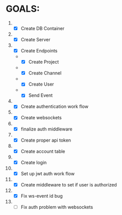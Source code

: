 # GOALS:

1. - [x] Create DB Container
2. - [x] Create Server
3. - [x] Create Endpoints
   - - [x] Create Project
   - - [x] Create Channel
   - - [x] Create User
   - - [x] Send Event
 4. - [x] Create authentication work flow
 5. - [x] Create websockets
 6. - [x] finalize auth middleware 
 7. - [x] Create proper api token
 8. - [x] Create account table 
 9. - [x] Create login 
 10. - [x] Set up jwt auth work flow
 11. - [x] Create middleware to set if user is authorized
 12. - [x] Fix ws-event id bug
 13. - [ ] Fix auth problem with websockets
